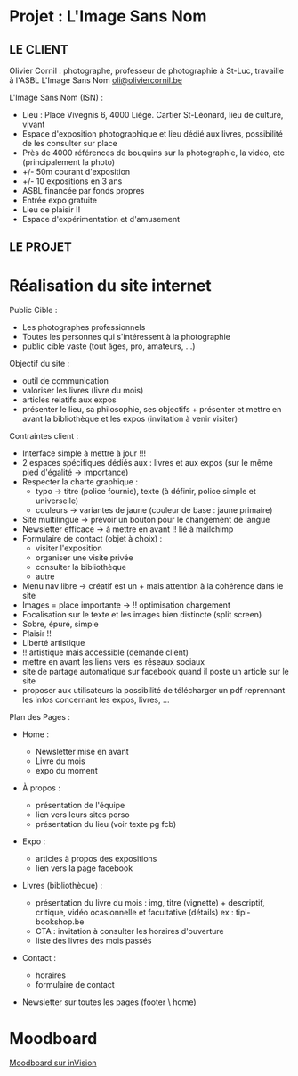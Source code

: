 # Projet : L'Image Sans Nom 

## LE CLIENT

Olivier Cornil : 
photographe, professeur de photographie à St-Luc, travaille à l'ASBL L'Image Sans Nom
oli@oliviercornil.be 

L'Image Sans Nom (ISN) : 
- Lieu : Place Vivegnis 6, 4000 Liège. Cartier St-Léonard, lieu de culture, vivant 
- Espace d'exposition photographique et lieu dédié aux livres, possibilité de les consulter sur place 
- Près de 4000 références de bouquins sur la photographie, la vidéo, etc (principalement la photo)
- +/- 50m courant d'exposition 
- +/- 10 expositions en 3 ans
- ASBL financée par fonds propres 
- Entrée expo gratuite 
- Lieu de plaisir !! 
- Espace d'expérimentation et d'amusement

## LE PROJET

# Réalisation du site internet 

Public Cible : 
- Les photographes professionnels 
- Toutes les personnes qui s'intéressent à la photographie 
- public cible vaste (tout âges, pro, amateurs, ...) 

Objectif du site : 
- outil de communication 
- valoriser les livres (livre du mois)
- articles relatifs aux expos
- présenter le lieu, sa philosophie, ses objectifs + présenter et mettre en avant la bibliothèque et les expos (invitation à venir visiter)

Contraintes client : 
- Interface simple à mettre à jour !!! 
- 2 espaces spécifiques dédiés aux : livres et aux expos (sur le même pied d'égalité -> importance)
- Respecter la charte graphique : 
    - typo -> titre (police fournie), texte (à définir, police simple et universelle)
    - couleurs -> variantes de jaune (couleur de base : jaune primaire) 
- Site multilingue -> prévoir un bouton pour le changement de langue
- Newsletter efficace -> à mettre en avant !! lié à mailchimp 
- Formulaire de contact (objet à choix) : 
    - visiter l'exposition
    - organiser une visite privée
    - consulter la bibliothèque 
    - autre 
- Menu nav libre -> créatif est un + mais attention à la cohérence dans le site
- Images = place importante -> !! optimisation chargement 
- Focalisation sur le texte et les images bien distincte (split screen) 
- Sobre, épuré, simple 
- Plaisir !! 
- Liberté artistique 
- !! artistique mais accessible (demande client)
- mettre en avant les liens vers les réseaux sociaux 
- site de partage automatique sur facebook quand il poste un article sur le site
- proposer aux utilisateurs la possibilité de télécharger un pdf reprennant les infos concernant les expos, livres, ... 

Plan des Pages :
- Home :
    - Newsletter mise en avant
    - Livre du mois 
    - expo du moment
- À propos :
    - présentation de l'équipe
    - lien vers leurs sites perso
    - présentation du lieu (voir texte pg fcb)
- Expo :
    - articles à propos des expositions 
     - lien vers la page facebook 
- Livres (bibliothèque) :
    - présentation du livre du mois : img, titre (vignette) + descriptif, critique, vidéo ocasionnelle et facultative (détails)
    ex : tipi-bookshop.be 
    - CTA : invitation à consulter les horaires d'ouverture
    - liste des livres des mois passés
- Contact :
    - horaires
    - formulaire de contact

- Newsletter sur toutes les pages (footer \ home)

# Moodboard
[Moodboard sur inVision](https://anais863850.invisionapp.com/board/LImage-Sans-Nom-ck6hyz7zq0cwd18yi686eunrd?v=6c%2BU8roKKgzPbqV5dHuFgA%3D%3D&linkshare=urlcopied)